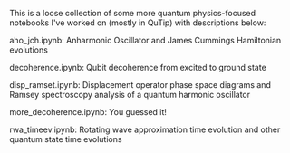 This is a loose collection of some more quantum physics-focused notebooks I've worked on (mostly in QuTip) with descriptions below:

aho_jch.ipynb: Anharmonic Oscillator and James Cummings Hamiltonian evolutions

decoherence.ipynb: Qubit decoherence from excited to ground state

disp_ramset.ipynb: Displacement operator phase space diagrams and Ramsey spectroscopy analysis of a quantum harmonic oscillator

more_decoherence.ipynb: You guessed it!

rwa_timeev.ipynb: Rotating wave approximation time evolution and other quantum state time evolutions




